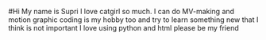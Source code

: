 #Hi
My name is Supri I love catgirl so much.
I can do MV-making and motion graphic
coding is my hobby too and try to learn something new that I think is not important
I love using python and html please be my friend
<!---
suprcream/suprcream is a ✨ special ✨ repository because its `README.md` (this file) appears on your GitHub profile.
You can click the Preview link to take a look at your changes.
--->
